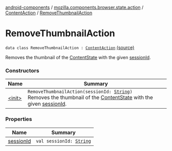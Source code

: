 [android-components](../../../index.md) / [mozilla.components.browser.state.action](../../index.md) / [ContentAction](../index.md) / [RemoveThumbnailAction](./index.md)

# RemoveThumbnailAction

`data class RemoveThumbnailAction : `[`ContentAction`](../index.md) [(source)](https://github.com/mozilla-mobile/android-components/blob/master/components/browser/state/src/main/java/mozilla/components/browser/state/action/BrowserAction.kt#L139)

Removes the thumbnail of the [ContentState](../../../mozilla.components.browser.state.state/-content-state/index.md) with the given [sessionId](session-id.md).

### Constructors

| Name | Summary |
|---|---|
| [&lt;init&gt;](-init-.md) | `RemoveThumbnailAction(sessionId: `[`String`](https://kotlinlang.org/api/latest/jvm/stdlib/kotlin/-string/index.html)`)`<br>Removes the thumbnail of the [ContentState](../../../mozilla.components.browser.state.state/-content-state/index.md) with the given [sessionId](session-id.md). |

### Properties

| Name | Summary |
|---|---|
| [sessionId](session-id.md) | `val sessionId: `[`String`](https://kotlinlang.org/api/latest/jvm/stdlib/kotlin/-string/index.html) |

